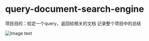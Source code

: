 # query-document-search-engine
项目目的：给定一个query，返回给相关的文档
记录整个项目中的总结

![Image text](https://github.com/yuqinyuqinyuqin/query-document-search-engine/blob/main/untitled.png)


